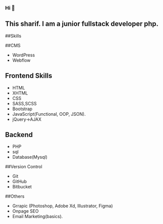 ### Hi 👋
## This sharif. I am a junior fullstack developer php.
##Skills

##CMS
 * WordPress
 * Webflow
## Frontend Skills
 * HTML
 * XHTML
 * CSS
 * SASS,SCSS
 * Bootstrap
 * JavaScript(Functional, OOP, JSON).
 * jQuery->AJAX

## Backend 
 * PHP
 * sql
 * Database(Mysql)

##Version Control
  * Git
  * GitHub
  * Bitbucket

##Others
  * Grrapic (Photoshop, Adobe Xd, Illustrator, Figma)
  * Onpage SEO
  * Email Marketing(basics).


